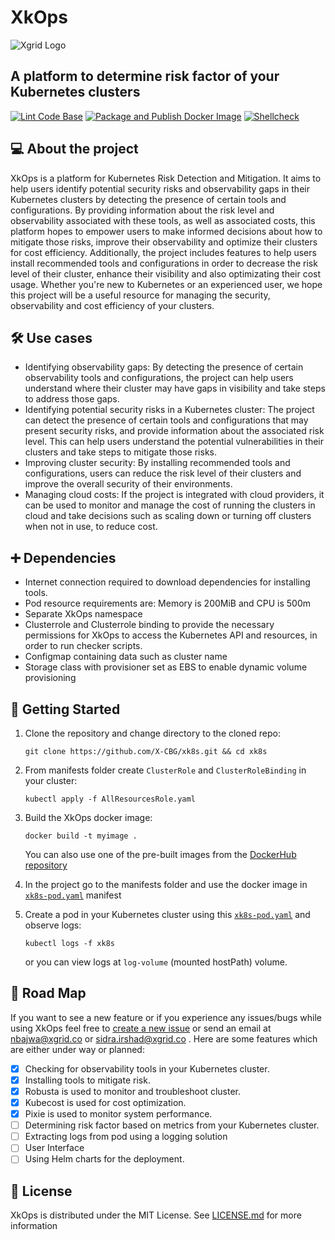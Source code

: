 # XkOps

![Xgrid Logo](https://media-exp1.licdn.com/dms/image/C4D0BAQHn43yTM8np2Q/company-logo_200_200/0?e=2159024400&v=beta&t=HCCA_wnetIM7butwiHWBYnXgVzn4pjM9Dq5YDMMJIkE "Xgrid Logo")

## A platform to determine risk factor of your Kubernetes clusters

[![Lint Code Base](https://github.com/X-CBG/xk8s/actions/workflows/linter.yml/badge.svg)](https://github.com/X-CBG/xk8s/actions/workflows/linter.yml)
[![Package and Publish Docker Image](https://github.com/X-CBG/xk8s/actions/workflows/build_publish_scan.yml/badge.svg)](https://github.com/X-CBG/xk8s/actions/workflows/build_publish_scan.yml)
[![Shellcheck](https://github.com/X-CBG/xk8s/actions/workflows/shellcheck.yml/badge.svg)](https://github.com/X-CBG/xk8s/actions/workflows/shellcheck.yml)

## 💻 About the project

XkOps is a platform for Kubernetes Risk Detection and Mitigation.
It aims to help users identify potential security risks and observability
gaps in their Kubernetes clusters by detecting the presence of certain tools and configurations.
By providing information about the risk level and observability associated with these tools,
as well as associated costs, this platform hopes to empower users to make
informed decisions about how to mitigate those risks,
improve their observability and optimize their clusters for cost efficiency.
Additionally, the project includes features to help users install recommended tools
and configurations in order to decrease the risk level of their cluster, enhance
their visibility and also optimizating their cost usage.
Whether you're new to Kubernetes or an experienced user, we hope this project will be a
useful resource for managing the security, observability and cost efficiency of your clusters.

## 🛠️ Use cases

- Identifying observability gaps: By detecting the presence of certain observability tools and configurations, the project can help users understand where their cluster may have gaps in visibility and take steps to address those gaps.
- Identifying potential security risks in a Kubernetes cluster: The project can detect the presence of certain tools and configurations that may present security risks, and provide information about the associated risk level. This can help users understand the potential vulnerabilities in their clusters and take steps to mitigate those risks.
- Improving cluster security: By installing recommended tools and configurations, users can reduce the risk level of their clusters and improve the overall security of their environments.
- Managing cloud costs: If the project is integrated with cloud providers, it can be used to monitor and manage the cost of running the clusters in cloud and take decisions such as scaling down or turning off clusters when not in use, to reduce cost.

## ➕ Dependencies

- Internet connection required to download dependencies for installing tools.
- Pod resource requirements are: Memory is 200MiB and CPU is 500m
- Separate XkOps namespace
- Clusterrole and Clusterrole binding to provide the necessary permissions for XkOps to access the Kubernetes API and resources, in order to run checker scripts.
- Configmap containing data such as cluster name
- Storage class with provisioner set as EBS to enable dynamic volume provisioning

## 📒 Getting Started

1. Clone the repository and change directory to the cloned repo:

    ```commandline
    git clone https://github.com/X-CBG/xk8s.git && cd xk8s
    ```

2. From manifests folder create `ClusterRole` and `ClusterRoleBinding` in your cluster:

    ```commandline
    kubectl apply -f AllResourcesRole.yaml
    ```

3. Build the XkOps docker image:

    ```commandline
    docker build -t myimage .
    ```

    You can also use one of the pre-built images from the [DockerHub repository](https://hub.docker.com/r/xgridxcbg/kaizen/tags "DockerHub repository")

4. In the project go to the manifests folder and use the docker image in [`xk8s-pod.yaml`](https://github.com/X-CBG/xk8s/blob/master/manifests/xk8s-pod.yaml "xk8s-pod.yaml") manifest

5. Create a pod in your Kubernetes cluster using this [`xk8s-pod.yaml`](https://github.com/X-CBG/xk8s/blob/master/manifests/xk8s-pod.yaml "`xk8s-pod.yaml`") and observe logs:

    ```commandline
    kubectl logs -f xk8s 
    ```

    or you can view logs at `log-volume` (mounted hostPath) volume.

## 🚧 Road Map

If you want to see a new feature or if you experience any issues/bugs while using XkOps feel free to [create a new issue](https://github.com/X-CBG/xk8s/issues "create a new issue") or send an email at nbajwa@xgrid.co or sidra.irshad@xgrid.co . Here are some features which are either under way or planned:

- [X] Checking for observability tools in your Kubernetes cluster.
- [X] Installing tools to mitigate risk.
- [X] Robusta is used to monitor and troubleshoot cluster.
- [X] Kubecost is used for cost optimization.
- [X] Pixie is used to monitor system performance.
- [ ] Determining risk factor based on metrics from your Kubernetes cluster.
- [ ] Extracting logs from pod using a logging solution
- [ ] User Interface
- [ ] Using Helm charts for the deployment.

## 🧾 License

XkOps is distributed under the MIT License. See [LICENSE.md](https://github.com/X-CBG/xk8s/blob/master/LICENSE "LICENSE.md") for more information
